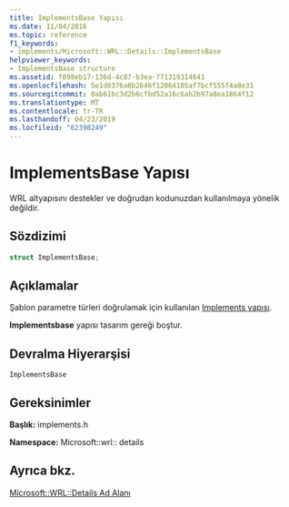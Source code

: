 ```yaml
---
title: ImplementsBase Yapısı
ms.date: 11/04/2016
ms.topic: reference
f1_keywords:
- implements/Microsoft::WRL::Details::ImplementsBase
helpviewer_keywords:
- ImplementsBase structure
ms.assetid: f898eb17-136d-4c87-b3ea-771319314641
ms.openlocfilehash: 5e1d0376a8b2646f12064105af7bcf555f4a8e31
ms.sourcegitcommit: 0ab61bc3d2b6cfbd52a16c6ab2b97a8ea1864f12
ms.translationtype: MT
ms.contentlocale: tr-TR
ms.lasthandoff: 04/23/2019
ms.locfileid: "62398249"
---
```

# <a name="implementsbase-structure"></a>ImplementsBase Yapısı

WRL altyapısını destekler ve doğrudan kodunuzdan kullanılmaya yönelik değildir.

## <a name="syntax"></a>Sözdizimi

```cpp
struct ImplementsBase;
```

## <a name="remarks"></a>Açıklamalar

Şablon parametre türleri doğrulamak için kullanılan [Implements yapısı](implements-structure.md).

**Implementsbase** yapısı tasarım gereği boştur.

## <a name="inheritance-hierarchy"></a>Devralma Hiyerarşisi

`ImplementsBase`

## <a name="requirements"></a>Gereksinimler

**Başlık:** implements.h

**Namespace:** Microsoft::wrl:: details

## <a name="see-also"></a>Ayrıca bkz.

[Microsoft::WRL::Details Ad Alanı](microsoft-wrl-details-namespace.md)